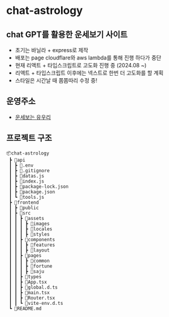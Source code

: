 # chat-astrology

## chat GPT를 활용한 운세보기 사이트

- 초기는 바닐라 + express로 제작
- 배포는 page cloudflare와 aws lambda를 통해 진행 하다가 중단
- 현재 리액트 + 타입스크립트로 고도화 진행 중 (2024.08 ~)
- 리액트 + 타입스크립트 이후에는 넥스트로 한번 더 고도화를 할 계획
- 스타일은 시간날 때 쫌쫌따리 수정 중!

## 운영주소

- [운세보는 유우리](https://chat-astrology-cjp.pages.dev/)

## 프로젝트 구조

```
📦chat-astrology
 ┣ 📂api
 ┃ ┣ 📜.env
 ┃ ┣ 📜.gitignore
 ┃ ┣ 📜datas.js
 ┃ ┣ 📜index.js
 ┃ ┣ 📜package-lock.json
 ┃ ┣ 📜package.json
 ┃ ┗ 📜tools.js
 ┣ 📂frontend
 ┃ ┣ 📂public
 ┃ ┣ 📂src
 ┃ ┃ ┣ 📂assets
 ┃ ┃ ┃ ┣ 📂images
 ┃ ┃ ┃ ┣ 📂locales
 ┃ ┃ ┃ ┣ 📂styles
 ┃ ┃ ┣ 📂components
 ┃ ┃ ┃ ┣ 📂features
 ┃ ┃ ┃ ┣ 📂layout
 ┃ ┃ ┣ 📂pages
 ┃ ┃ ┃ ┣ 📂common
 ┃ ┃ ┃ ┣ 📂fortune
 ┃ ┃ ┃ ┣ 📂saju
 ┃ ┃ ┣ 📂types
 ┃ ┃ ┣ 📜App.tsx
 ┃ ┃ ┣ 📜global.d.ts
 ┃ ┃ ┣ 📜main.tsx
 ┃ ┃ ┣ 📜Router.tsx
 ┃ ┃ ┗ 📜vite-env.d.ts
 ┗ 📜README.md
```

